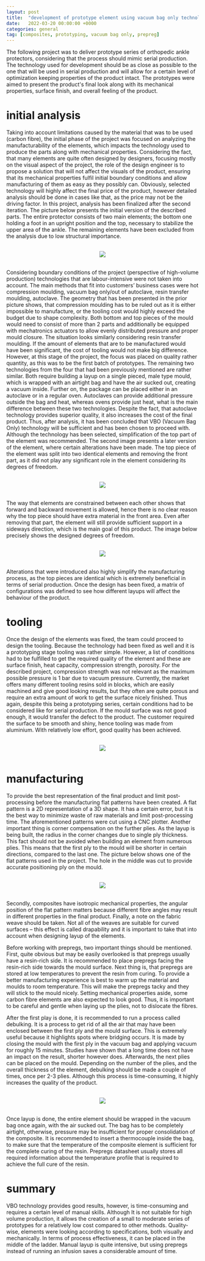 ```yaml
---
layout: post
title:  "development of prototype element using vacuum bag only technology."
date:   2022-03-20 00:00:00 +0000
categories: general
tag: [composites, prototyping, vacuum bag only, prepreg]
---
```

The following project was to deliver prototype series of orthopedic ankle protectors, considering that the process should mimic serial production. 
The technology used for development should be as close as possible to the one that will be used in serial production and will allow for a certain level of optimization keeping properties of the product intact.
The prototypes were aimed to present the product's final look along with its mechanical properties, surface finish, and overall feeling of the product. 

# initial analysis

Taking into account limitations caused by the material that was to be used (carbon fibre), the initial phase of the project was focused on analyzing the manufacturability of the elements, 
which impacts the technology used to produce the parts along with mechanical properties. Considering the fact, that many elements are quite often designed by designers, 
focusing mostly on the visual aspect of the project, the role of the design engineer is to propose a solution that will not affect the visuals of the product, 
ensuring that its mechanical properties fulfil initial boundary conditions and allow manufacturing of them as easy as they possibly can. Obviously, 
selected technology will highly affect the final price of the product, however detailed analysis should be done in cases like that, as the price may not be the driving factor. 
In this project, analysis has been finalized after the second iteration. The picture below presents the initial version of the described parts. The entire protector consists of two main elements; 
the bottom one holding a foot in an upright position and the top, necessary to stabilize the upper area of the ankle. The remaining elements have been excluded from the analysis due to low structural importance.

<br>
<center>
<img src="https://raw.githubusercontent.com/furmanp/my-personal-website/6b45c1c80cd0e60d29031cbaa3f3412a06e61a56/_posts/2022-03-21-composite-element-using-VBO/assets/image-1.png">
</center><br>


Considering boundary conditions of the project (perspective of high-volume production) technologies that are labour-intensive were not taken into account. 
The main methods that fit into customers’ business cases were hot compression moulding, vacuum bag only/out of autoclave, resin transfer moulding, autoclave.
The geometry that has been presented in the prior picture shows, that compression moulding has to be ruled out as it is either impossible to manufacture, 
or the tooling cost would highly exceed the budget due to shape complexity. Both bottom and top pieces of the mould would need to consist of more than 2 parts and additionally be 
equipped with mechatronics actuators to allow evenly distributed pressure and proper mould closure. The situation looks similarly considering resin transfer moulding. 
If the amount of elements that are to be manufactured would have been significant, the cost of tooling would not make big difference. However, at this stage of the project, 
the focus was placed on quality rather quantity, as this was to be the first batch of prototypes.
The remaining two technologies from the four that had been previously mentioned are rather similar. 
Both require building a layup on a single pieced, male type mould, which is wrapped with an airtight bag and have the air sucked out, creating a vacuum inside. 
Further on, the package can be placed either in an autoclave or in a regular oven. Autoclaves can provide additional pressure outside the bag and heat, whereas ovens provide just heat, 
what is the main difference between these two technologies. Despite the fact, that autoclave technology provides superior quality, it also increases the cost of the final product. 
Thus, after analysis, it has been concluded that VBO (Vacuum Bag Only) technology will be sufficient and has been chosen to proceed with. 
Although the technology has been selected, simplification of the top part of the element was recommended. The second image presents a later version of the element, 
where certain alterations have been made. The top piece of the element was split into two identical elements and removing the front part, as it did not play any 
significant role in the element considering its degrees of freedom. 

<br>
<center>
<img src="https://raw.githubusercontent.com/furmanp/my-personal-website/6b45c1c80cd0e60d29031cbaa3f3412a06e61a56/_posts/2022-03-21-composite-element-using-VBO/assets/image-2.png">
</center><br>


The way that elements are constrained between each other shows that forward and backward movement is allowed, hence there is no clear reason why the top piece should have extra material in the front area. 
Even after removing that part, the element will still provide sufficient support in a sideways direction, which is the main goal of this product.
The image below precisely shows the designed degrees of freedom. 

<br>
<center>
<img src="https://raw.githubusercontent.com/furmanp/my-personal-website/6b45c1c80cd0e60d29031cbaa3f3412a06e61a56/_posts/2022-03-21-composite-element-using-VBO/assets/image-3.png">
</center><br>


Alterations that were introduced also highly simplify the manufacturing process, as the top pieces are identical which is extremely beneficial in terms of serial production.
Once the design has been fixed, a matrix of configurations was defined to see how different layups will affect the behaviour of the product. 

# tooling

Once the design of the elements was fixed, the team could proceed to design the tooling. Because the technology had been fixed as well and it is a prototyping stage tooling was rather simple. 
However, a list of conditions had to be fulfilled to get the required quality of the element and these are surface finish, heat capacity, compression strength, porosity. 
For the described project, compression strength was not relevant as the maximum possible pressure is 1 bar due to vacuum pressure. 
Currently, the market offers many different tooling resins sold in blocks, which are easily machined and give good looking results, 
but they often are quite porous and require an extra amount of work to get the surface nicely finished.
Thus again, despite this being a prototyping series, certain conditions had to be considered like for serial production. If the mould surface was not good enough, 
it would transfer the defect to the product. The customer required the surface to be smooth and shiny, hence tooling was made from aluminium. With relatively low effort, good quality has been achieved.

<br>
<center>
<img src="https://raw.githubusercontent.com/furmanp/my-personal-website/6b45c1c80cd0e60d29031cbaa3f3412a06e61a56/_posts/2022-03-21-composite-element-using-VBO/assets/image-4.png">
</center><br>

# manufacturing 

To provide the best representation of the final product and limit post-processing before the manufacturing flat patterns have been created. 
A flat pattern is a 2D representation of a 3D shape. It has a certain error, but it is the best way to minimize waste of raw materials and limit post-processing time. 
The aforementioned patterns were cut using a CNC plotter. 
Another important thing is corner compensation on the further plies. As the layup is being built, the radius in the corner changes due to single ply thickness. 
This fact should not be avoided when building an element from numerous plies. This means that the first ply to the mould will be shorter in certain directions, compared to the last one. 
The picture below shows one of the flat patterns used in the project. The hole in the middle was cut to provide accurate positioning ply on the mould.

<br>
<center>
<img src="https://raw.githubusercontent.com/furmanp/my-personal-website/6b45c1c80cd0e60d29031cbaa3f3412a06e61a56/_posts/2022-03-21-composite-element-using-VBO/assets/image-5.png">
</center><br>

Secondly, composites have isotropic mechanical properties, the angular position of the flat pattern matters because different fibre angles may result in different properties in the final product. 
Finally, a note on the fabric weave should be taken. Not all of the weaves are suitable for curved surfaces – this effect is called drapability and it is important to take that into account when designing layup of the elements. 

Before working with prepregs, two important things should be mentioned. First, quite obvious but may be easily overlooked is that prepregs usually have a resin-rich side. It is recommended to place prepregs facing the resin-rich side towards the mould surface.
Next thing is, that prepregs are stored at low temperatures to prevent the resin from curing. To provide a better manufacturing experience is best to warm up the material and moulds to room temperature. This will make the prepregs tacky and they will stick to the mould nicely. 
Setting mechanical properties aside, some carbon fibre elements are also expected to look good. Thus, it is important to be careful and gentle when laying up the plies, not to dislocate the fibres.

After the first play is done, it is recommended to run a process called debulking. It is a process to get rid of all the air that may have been enclosed between the first ply and the mould surface. This is extremely useful because it highlights spots where bridging occurs. It is made by closing the mould with the first ply in the vacuum bag and applying vacuum for roughly 15 minutes. Studies have shown that a long time does not have an impact on the result, shorter however does. Afterwards, the next plies can be placed on the mould. Depending on the number of the plies, and the overall thickness of the element, debulking should be made a couple of times, once per 2-3 plies. Although this process is time-consuming, it highly increases the quality of the product. 

<br>
<center>
<img src="https://raw.githubusercontent.com/furmanp/my-personal-website/6b45c1c80cd0e60d29031cbaa3f3412a06e61a56/_posts/2022-03-21-composite-element-using-VBO/assets/image-6.jpg">
</center><br>

Once layup is done, the entire element should be wrapped in the vacuum bag once again, with the air sucked out. The bag has to be completely airtight, otherwise, 
pressure may be insufficient for proper consolidation of the composite. 
It is recommended to insert a thermocouple inside the bag, to make sure that the temperature of the composite element is sufficient for the complete curing of the resin. 
Prepregs datasheet usually stores all required information about the temperature profile that is required to achieve the full cure of the resin.

# summary 

VBO technology provides good results, however, is time-consuming and requires a certain level of manual skills. Although It is not suitable for high volume production, 
it allows the creation of a small to moderate series of prototypes for a relatively low cost compared to other methods. Quality-wise, elements were looking according to specifications, both visually and mechanically. 
In terms of process effectiveness, it can be placed in the middle of the ladder. Manual layup is quite intensive, but using prepregs instead of running an infusion saves a considerable amount of time. 
